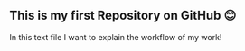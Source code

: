 ## This is my first Repository on GitHub 😊

In this text file I want to explain the workflow of my work!

